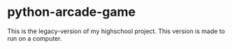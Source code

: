 # python-arcade-game
This is the legacy-version of my highschool project.
This version is made to run on a computer.

